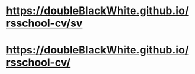 # https://doubleBlackWhite.github.io/rsschool-cv/sv
# https://doubleBlackWhite.github.io/rsschool-cv/
